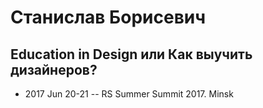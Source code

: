 # Станислав Борисевич

## Education in Design или Как выучить дизайнеров?
- 2017 Jun 20-21 -- RS Summer Summit 2017. Minsk    
